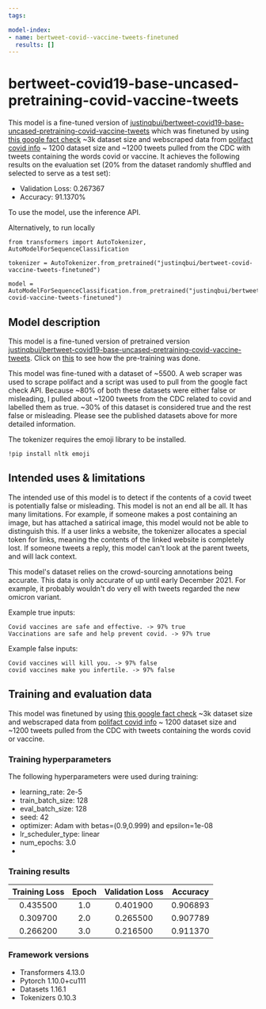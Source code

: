 ```yaml
---
tags:

model-index:
- name: bertweet-covid--vaccine-tweets-finetuned
  results: []
---
```


<!-- This model card has been generated automatically according to the information the Trainer had access to. You
should probably proofread and complete it, then remove this comment. -->

# bertweet-covid19-base-uncased-pretraining-covid-vaccine-tweets

This model is a fine-tuned version of [justinqbui/bertweet-covid19-base-uncased-pretraining-covid-vaccine-tweets](https://huggingface.co/justinqbui/bertweet-covid19-base-uncased-pretraining-covid-vaccine-tweets) which was finetuned by using [this google fact check](https://huggingface.co/datasets/justinqbui/covid_fact_checked_google_api) ~3k dataset size and webscraped data from [polifact covid info](https://huggingface.co/datasets/justinqbui/covid_fact_checked_polifact) ~ 1200 dataset size and ~1200 tweets pulled from the CDC with tweets containing the words covid or vaccine.
It achieves the following results on the evaluation set (20% from the dataset randomly shuffled and selected to serve as a test set):
- Validation Loss: 0.267367
- Accuracy: 91.1370%

To use the model, use the inference API.

Alternatively, to run locally
```
from transformers import AutoTokenizer, AutoModelForSequenceClassification

tokenizer = AutoTokenizer.from_pretrained("justinqbui/bertweet-covid-vaccine-tweets-finetuned")

model = AutoModelForSequenceClassification.from_pretrained("justinqbui/bertweet-covid-vaccine-tweets-finetuned")
```

## Model description

This model is a fine-tuned version of pretrained version [justinqbui/bertweet-covid19-base-uncased-pretraining-covid-vaccine-tweets](https://huggingface.co/justinqbui/bertweet-covid19-base-uncased-pretraining-covid-vaccine-tweets). Click on [this](https://huggingface.co/justinqbui/bertweet-covid19-base-uncased-pretraining-covid-vaccine-tweets) to see how the pre-training was done.

This model was fine-tuned with a dataset of ~5500. A web scraper was used to scrape polifact and a script was used to pull from the google fact check API. Because ~80% of both these datasets were either false or misleading, I pulled about ~1200 tweets from the CDC related to covid and labelled them as true. ~30% of this dataset is considered true and the rest false or misleading. Please see the published datasets above for more detailed information.

The tokenizer requires the emoji library to be installed.
```
!pip install nltk emoji
```

## Intended uses & limitations

The intended use of this model is to detect if the contents of a covid tweet is potentially false or misleading. This model is not an end all be all. It has many limitations. For example, if someone makes a post containing an image, but has attached a satirical image, this model would not be able to distinguish this. If a user links a website, the tokenizer allocates a special token for links, meaning the contents of the linked website is completely lost. If someone tweets a reply, this model can't look at the parent tweets, and will lack context.

This model's dataset relies on the crowd-sourcing annotations being accurate. This data is only accurate of up until early December 2021. For example, it probably wouldn't do very ell with tweets regarded the new omicron variant.

Example true inputs:
```
Covid vaccines are safe and effective. -> 97% true
Vaccinations are safe and help prevent covid. -> 97% true
```

Example false inputs:
```
Covid vaccines will kill you. -> 97% false
covid vaccines make you infertile. -> 97% false
```



## Training and evaluation data

This model was finetuned by using [this google fact check](https://huggingface.co/datasets/justinqbui/covid_fact_checked_google_api) ~3k dataset size and webscraped data from [polifact covid info](https://huggingface.co/datasets/justinqbui/covid_fact_checked_polifact) ~ 1200 dataset size and ~1200 tweets pulled from the CDC with tweets containing the words covid or vaccine.


### Training hyperparameters

The following hyperparameters were used during training:
- learning_rate: 2e-5
- train_batch_size: 128
- eval_batch_size: 128
- seed: 42
- optimizer: Adam with betas=(0.9,0.999) and epsilon=1e-08
- lr_scheduler_type: linear
- num_epochs: 3.0
- 

### Training results

| Training Loss | Epoch | Validation Loss | Accuracy |
|:-------------:|:-----:|:---------------:|:--------:|
| 0.435500      | 1.0   | 0.401900        | 0.906893 |
| 0.309700      | 2.0   | 0.265500        | 0.907789 |
| 0.266200      | 3.0   | 0.216500        | 0.911370 |


### Framework versions

- Transformers 4.13.0
- Pytorch 1.10.0+cu111
- Datasets 1.16.1
- Tokenizers 0.10.3

